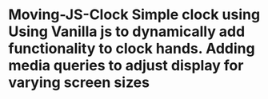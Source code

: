 # Moving-JS-Clock Simple clock using Using Vanilla js to dynamically add functionality to clock hands. Adding media queries to adjust display for varying screen sizes

